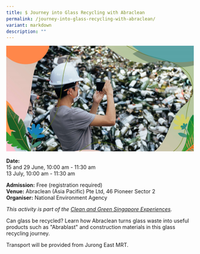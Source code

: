 ```yaml
---
title: $ Journey into Glass Recycling with Abraclean
permalink: /journey-into-glass-recycling-with-abraclean/
variant: markdown
description: ""
---
```

![Glass Recycling with Abraclean](/images/Tours/Abraclean.jpg)

**Date:** <br>
15 and 29 June, 10:00 am - 11:30 am<br>
13 July, 10:00 am - 11:30 am<br>

**Admission:** Free (registration required) <br>
**Venue:** Abraclean (Asia Pacific) Pte Ltd, 46 Pioneer Sector 2<br>
**Organiser:** National Environment Agency

*This activity is part of the [Clean and Green Singapore Experiences](https://www.cgs.gov.sg/cgs-experiences).*

Can glass be recycled? Learn how Abraclean turns glass waste into useful products such as "Abrablast" and construction materials in this glass recycling journey.

Transport will be provided from Jurong East MRT.

<a class="btn-link" target="_blank" href="https://www.eventbrite.sg/e/journey-into-glass-recycling-with-abraclean-tickets-643505952627">
	<img src="/images/gogreensg_website-32.png">
</a>

<style>
	.btn-link {
		display: none;
	}
	a.btn-link[target="_blank"]:after {
	display: none;
}
	.btn-link > img {
		width: 100%;
	}
</style>